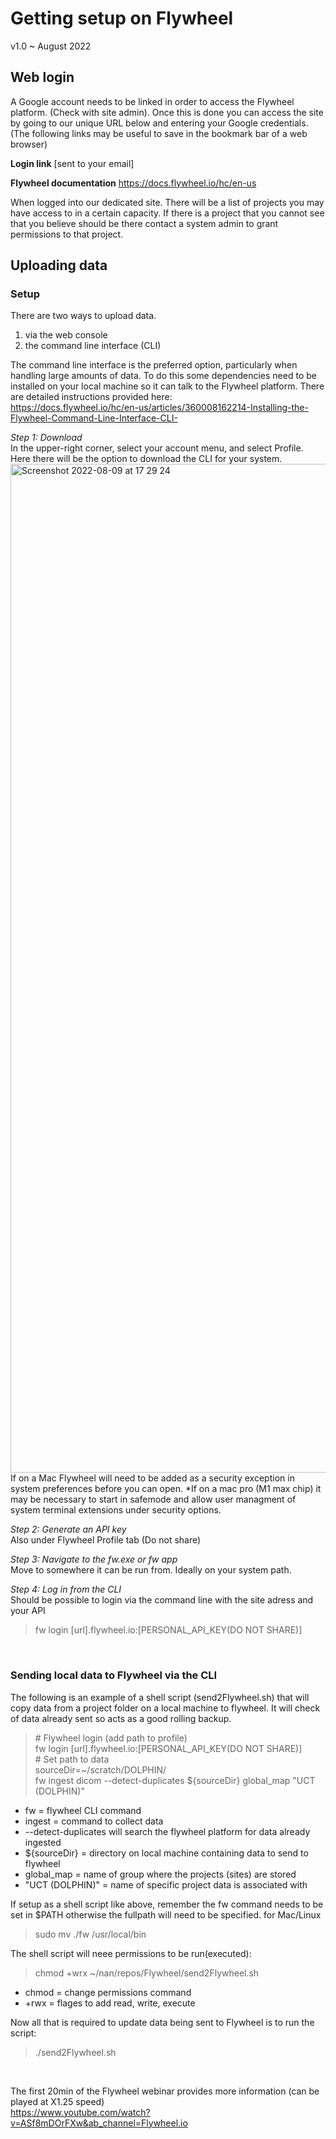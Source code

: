 # Getting setup on Flywheel
v1.0 ~ August 2022  

## Web login
A Google account needs to be linked in order to access the Flywheel platform. (Check with site admin). Once this is done you can access the site by going to our unique URL below and entering your Google credentials.  
(The following links may be useful to save in the bookmark bar of a web browser)

**Login link**
[sent to your email]

**Flywheel documentation**
https://docs.flywheel.io/hc/en-us


When logged into our dedicated site. There will be a list of projects you may have access to in a certain capacity. If there is a project that you cannot see that you believe should be there contact a system admin to grant permissions to that project. 


## Uploading data

### Setup
There are two ways to upload data.
1. via the web console
2. the command line interface (CLI)

The command line interface is the preferred  option, particularly when handling large amounts of data. To do this some dependencies need to be installed on your local machine so it can talk to the Flywheel platform. There are detailed instructions provided here:  
https://docs.flywheel.io/hc/en-us/articles/360008162214-Installing-the-Flywheel-Command-Line-Interface-CLI- 

*Step 1:  Download*  
In the upper-right corner, select your account menu, and select Profile. Here there will be the option to download the CLI for your system. 
<img width="1614" alt="Screenshot 2022-08-09 at 17 29 24" src="https://user-images.githubusercontent.com/22872947/183707028-cc3e8d46-39ff-436f-a096-a4f32448e1a5.png">
If on a Mac Flywheel will need to be added as a security exception in system preferences before you can open. *If on a mac pro (M1 max chip) it may be necessary to start in safemode and allow user managment of system terminal extensions under security options.   

*Step 2: Generate an API key*  
Also under Flywheel Profile tab (Do not share)    

*Step 3: Navigate to the fw.exe or fw app*  
Move to somewhere it can be run from. Ideally on your system path.    

*Step 4: Log in from the CLI*     
Should be possible to login via the command line with the site adress and your API     
> fw login [url].flywheel.io:[PERSONAL_API_KEY(DO NOT SHARE)]     

<p>&nbsp;</p>

### Sending local data to Flywheel via the CLI
The following is an example of a shell script (send2Flywheel.sh) that will copy data from a project folder on a local machine to flywheel. It will check of data already sent so acts as a good rolling backup.

> \# Flywheel login (add path to profile)  
> fw login [url].flywheel.io:[PERSONAL_API_KEY(DO NOT SHARE)]  
> \# Set path to data  
> sourceDir=~/scratch/DOLPHIN/  
> fw ingest dicom --detect-duplicates ${sourceDir} global_map "UCT (DOLPHIN)"   

- fw = flywheel CLI command
- ingest = command to collect data
- --detect-duplicates will search the flywheel platform for data already ingested
- ${sourceDir} = directory on local machine containing data to send to flywheel
- global_map = name of group where the projects (sites) are stored
- "UCT (DOLPHIN)" = name of specific project data is associated with

If setup as a shell script like above, remember the fw command needs to be set in $PATH otherwise the fullpath will need to be specified. for Mac/Linux
> sudo mv ./fw /usr/local/bin

The shell script will neee permissions to be run(executed):
> chmod +wrx ~/nan/repos/Flywheel/send2Flywheel.sh 

- chmod = change permissions command
- +rwx = flages to add read, write, execute

Now all that is required to update data being sent to Flywheel is to run the script:
> ./send2Flywheel.sh

<p>&nbsp;</p>

The first 20min of the Flywheel webinar provides more information (can be played at X1.25 speed)  
https://www.youtube.com/watch?v=ASf8mDOrFXw&ab_channel=Flywheel.io
